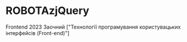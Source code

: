 # ROBOTAzjQuery
Frontend 2023 Заочний ["Технології програмування користувацьких інтерфейсів (Front-end)"] 
